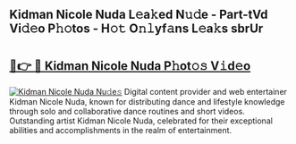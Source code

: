 ## Kidman Nicole Nuda L𝚎a𝚔ed N𝚞𝚍e - Part-tVd Vi𝚍𝚎o P𝚑𝚘tos - H𝚘𝚝 O𝚗𝚕yf𝚊ns L𝚎a𝚔s sbrUr

# <h2><a href="http://kfbhv6w.oniu.top/?m=Kidman+Nicole+Nuda">🔗👉 🔴 Kidman Nicole Nuda P𝚑ot𝚘𝚜 V𝚒d𝚎o</a></h2>

[![Kidman Nicole Nuda Nu𝚍e𝚜](https://i.imgur.com/0qMVB7G.gif)](http://kfbhv6w.oniu.top/?m=Kidman+Nicole+Nuda)
Digital content provider and web entertainer Kidman Nicole Nuda, known for distributing dance and lifestyle knowledge through solo and collaborative dance routines and short videos. Outstanding artist Kidman Nicole Nuda, celebrated for their exceptional abilities and accomplishments in the realm of entertainment.  
